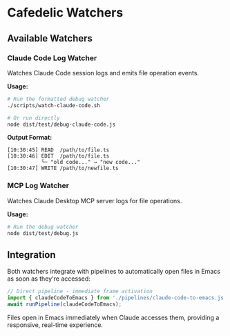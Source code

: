 # Cafedelic Watchers

## Available Watchers

### Claude Code Log Watcher
Watches Claude Code session logs and emits file operation events.

**Usage:**
```bash
# Run the formatted debug watcher
./scripts/watch-claude-code.sh

# Or run directly
node dist/test/debug-claude-code.js
```

**Output Format:**
```
[10:30:45] READ  /path/to/file.ts
[10:30:46] EDIT  /path/to/file.ts
           └─ "old code..." → "new code..."
[10:30:47] WRITE /path/to/newfile.ts
```

### MCP Log Watcher
Watches Claude Desktop MCP server logs for file operations.

**Usage:**
```bash
# Run the debug watcher
node dist/test/debug.js
```

## Integration

Both watchers integrate with pipelines to automatically open files in Emacs as soon as they're accessed:

```typescript
// Direct pipeline - immediate frame activation
import { claudeCodeToEmacs } from './pipelines/claude-code-to-emacs.js';
await runPipeline(claudeCodeToEmacs);
```

Files open in Emacs immediately when Claude accesses them, providing a responsive, real-time experience.